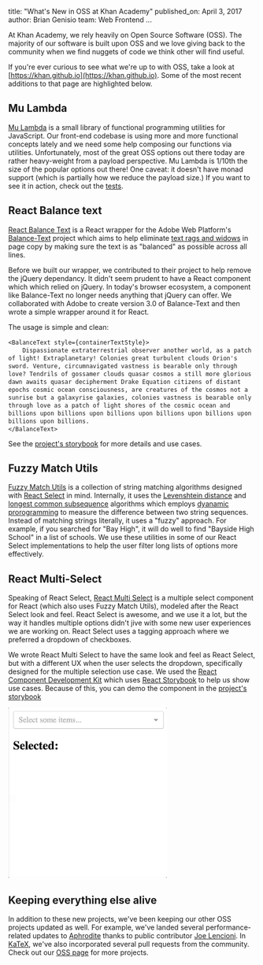 title: "What's New in OSS at Khan Academy"
published_on: April 3, 2017
author: Brian Genisio
team: Web Frontend
...

At Khan Academy, we rely heavily on Open Source Software (OSS).  The majority of our software is built upon OSS and we love giving back to the community when we find nuggets of code we think other will find useful.

If you're ever curious to see what we're up to with OSS, take a look at [https://khan.github.io](https://khan.github.io).  Some of the most recent additions to that page are highlighted below.

## Mu Lambda
[Mu Lambda](https://github.com/khan/mu-lambda) is a small library of functional programming utilities for JavaScript.  Our front-end codebase is using more and more functional concepts lately and we need some help composing our functions via utilities.  Unfortunately, most of the great OSS options out there today are rather heavy-weight from a payload perspective.  Mu Lambda is 1/10th the size of the popular options out there!  One caveat: it doesn't have monad support (which is partially how we reduce the payload size.)  If you want to see it in action, check out the [tests](https://github.com/Khan/mu-lambda/blob/master/test/test.js).

## React Balance text
[React Balance Text](https://github.com/khan/react-balance-text) is a React wrapper for the Adobe Web Platform's [Balance-Text](https://github.com/adobe-webplatform/balance-text) project which aims to help eliminate [text rags and widows](https://www.fonts.com/content/learning/fontology/level-2/text-typography/rags-widows-orphans) in page copy by making sure the text is as "balanced" as possible across all lines.

Before we built our wrapper, we contributed to their project to help remove the jQuery dependancy.  It didn't seem prudent to have a React component which which relied on jQuery.  In today's browser ecosystem, a component like Balance-Text no longer needs anything that jQuery can offer.  We collaborated with Adobe to create version 3.0 of Balance-Text and then wrote a simple wrapper around it for React.

The usage is simple and clean:

```
<BalanceText style={containerTextStyle}>
    Dispassionate extraterrestrial observer another world, as a patch of light! Extraplanetary! Colonies great turbulent clouds Orion's sword. Venture, circumnavigated vastness is bearable only through love? Tendrils of gossamer clouds quasar cosmos a still more glorious dawn awaits quasar decipherment Drake Equation citizens of distant epochs cosmic ocean consciousness, are creatures of the cosmos not a sunrise but a galaxyrise galaxies, colonies vastness is bearable only through love as a patch of light shores of the cosmic ocean and billions upon billions upon billions upon billions upon billions upon billions upon billions.
</BalanceText>
```

See the [project's storybook](https://khan.github.io/react-balance-text/) for more details and use cases.

## Fuzzy Match Utils
[Fuzzy Match Utils](https://github.com/Khan/fuzzy-match-utils) is a collection of string matching algorithms designed with [React Select](https://github.com/JedWatson/react-select) in mind.  Internally, it uses the [Levenshtein distance](https://en.wikipedia.org/wiki/Levenshtein_distance) and [longest common subsequence](https://en.wikipedia.org/wiki/Longest_common_subsequence_problem) algorithms which employs [dyanamic prorogramming](https://en.wikipedia.org/wiki/Dynamic_programming) to measure the difference between two string sequences.  Instead of matching strings literally, it uses a "fuzzy" approach.  For example, if you searched for "Bay High", it will do well to find "Bayside High School" in a list of schools.  We use these utilities in some of our React Select implementations to help the user filter long lists of options more effectively.

## React Multi-Select
Speaking of React Select, [React Multi Select](https://github.com/Khan/react-multi-select) is a multiple select component for React (which also uses Fuzzy Match Utils), modeled after the React Select look and feel. React Select is awesome, and we use it a lot, but the way it handles multiple options didn't jive with some new user experiences we are working on.  React Select uses a tagging approach where we preferred a dropdown of checkboxes.  

We wrote React Multi Select to have the same look and feel as React Select, but with a different UX when the user selects the dropdown, specifically designed for the multiple selection use case.  We used the [React Component Development Kit](https://github.com/storybooks/react-cdk) which uses [React Storybook](https://github.com/storybooks/react-storybook) to help us show use cases.  Because of this, you can demo the component in the [project's storybook](https://khan.github.io/react-multi-select/)

![animation of react-multi-select](/images/new-oss-activity/react-multi-select.gif)

## Keeping everything else alive
In addition to these new projects, we've been keeping our other OSS projects updated as well.  For example, we've landed several performance-related updates to [Aphrodite](https://github.com/Khan/aphrodite) thanks to public contributor [Joe Lencioni](https://github.com/lencioni).  In [KaTeX](https://github.com/Khan/KaTeX), we've also incorporated several pull requests from the community.  Check out our [OSS page](http://khan.github.io) for more projects.
